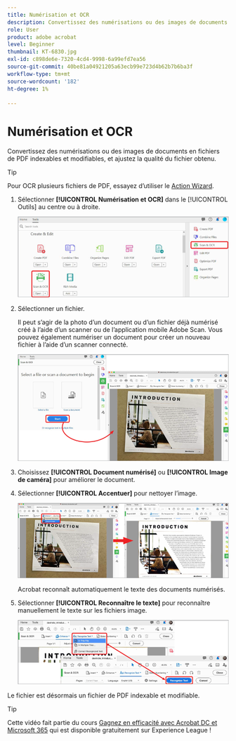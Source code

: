 ```yaml
---
title: Numérisation et OCR
description: Convertissez des numérisations ou des images de documents en fichiers de PDF indexables et modifiables, et ajustez la qualité du fichier obtenu
role: User
product: adobe acrobat
level: Beginner
thumbnail: KT-6830.jpg
exl-id: c898de6e-7320-4cd4-9998-6a99efd7ea56
source-git-commit: 40be81a04921205a63ecb99e723d4b62b7b6ba3f
workflow-type: tm+mt
source-wordcount: '182'
ht-degree: 1%

---
```


# Numérisation et OCR

Convertissez des numérisations ou des images de documents en fichiers de PDF indexables et modifiables, et ajustez la qualité du fichier obtenu.

>[!TIP]
>
>Pour OCR plusieurs fichiers de PDF, essayez d’utiliser le [Action Wizard](../advanced-tasks/action.md).

1. Sélectionner **[!UICONTROL Numérisation et OCR]** dans le [!UICONTROL Outils] au centre ou à droite.

   ![Étape de numérisation 1](../assets/Scan_1.png)

1. Sélectionner un fichier.

   Il peut s’agir de la photo d’un document ou d’un fichier déjà numérisé créé à l’aide d’un scanner ou de l’application mobile Adobe Scan. Vous pouvez également numériser un document pour créer un nouveau fichier à l’aide d’un scanner connecté.

   ![Étape de numérisation 2](../assets/Scan_2.png)

1. Choisissez **[!UICONTROL Document numérisé]** ou **[!UICONTROL Image de caméra]** pour améliorer le document.

1. Sélectionner **[!UICONTROL Accentuer]** pour nettoyer l’image.

   ![Étape de numérisation 3](../assets/Scan_3.png)

   Acrobat reconnaît automatiquement le texte des documents numérisés.

1. Sélectionner **[!UICONTROL Reconnaître le texte]** pour reconnaître manuellement le texte sur les fichiers image.

   ![Étape de numérisation 4](../assets/Scan_4.png)

Le fichier est désormais un fichier de PDF indexable et modifiable.

>[!TIP]
>
>Cette vidéo fait partie du cours [Gagnez en efficacité avec Acrobat DC et Microsoft 365](https://experienceleague.adobe.com/?recommended=Acrobat-U-1-2021.microsoft365) qui est disponible gratuitement sur Experience League !
